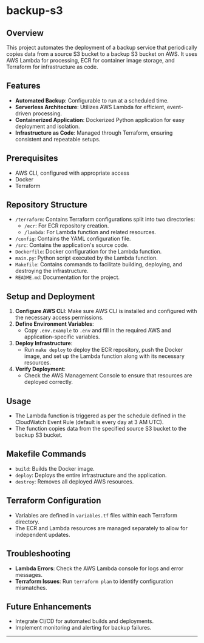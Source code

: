 # backup-s3

## Overview

This project automates the deployment of a backup service that periodically copies data from a source S3 bucket to a backup S3 bucket on AWS. It uses AWS Lambda for processing, ECR for container image storage, and Terraform for infrastructure as code.

## Features

- **Automated Backup**: Configurable to run at a scheduled time.
- **Serverless Architecture**: Utilizes AWS Lambda for efficient, event-driven processing.
- **Containerized Application**: Dockerized Python application for easy deployment and isolation.
- **Infrastructure as Code**: Managed through Terraform, ensuring consistent and repeatable setups.

## Prerequisites

- AWS CLI, configured with appropriate access
- Docker
- Terraform

## Repository Structure

- `/terraform`: Contains Terraform configurations split into two directories:
  - `/ecr`: For ECR repository creation.
  - `/lambda`: For Lambda function and related resources.
- `/config`: Contains the YAML configuration file.
- `/src`: Contains the application's source code.
- `Dockerfile`: Docker configuration for the Lambda function.
- `main.py`: Python script executed by the Lambda function.
- `Makefile`: Contains commands to facilitate building, deploying, and destroying the infrastructure.
- `README.md`: Documentation for the project.

## Setup and Deployment

1. **Configure AWS CLI**: Make sure AWS CLI is installed and configured with the necessary access permissions.
2. **Define Environment Variables**:
   - Copy `.env.example` to `.env` and fill in the required AWS and application-specific variables.
3. **Deploy Infrastructure**:
   - Run `make deploy` to deploy the ECR repository, push the Docker image, and set up the Lambda function along with its necessary resources.
4. **Verify Deployment**:
   - Check the AWS Management Console to ensure that resources are deployed correctly.

## Usage

- The Lambda function is triggered as per the schedule defined in the CloudWatch Event Rule (default is every day at 3 AM UTC).
- The function copies data from the specified source S3 bucket to the backup S3 bucket.

## Makefile Commands

- `build`: Builds the Docker image.
- `deploy`: Deploys the entire infrastructure and the application.
- `destroy`: Removes all deployed AWS resources.

## Terraform Configuration

- Variables are defined in `variables.tf` files within each Terraform directory.
- The ECR and Lambda resources are managed separately to allow for independent updates.

## Troubleshooting

- **Lambda Errors**: Check the AWS Lambda console for logs and error messages.
- **Terraform Issues**: Run `terraform plan` to identify configuration mismatches.

## Future Enhancements

- Integrate CI/CD for automated builds and deployments.
- Implement monitoring and alerting for backup failures.

---
